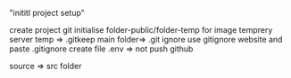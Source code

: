 "inititl project setup"




create project
git initialise
folder-public/folder-temp for image temprery server
temp => .gitkeep
main folder=> .git ignore use gitignore website and paste .gitignore
create file .env => not push github

source => src folder
